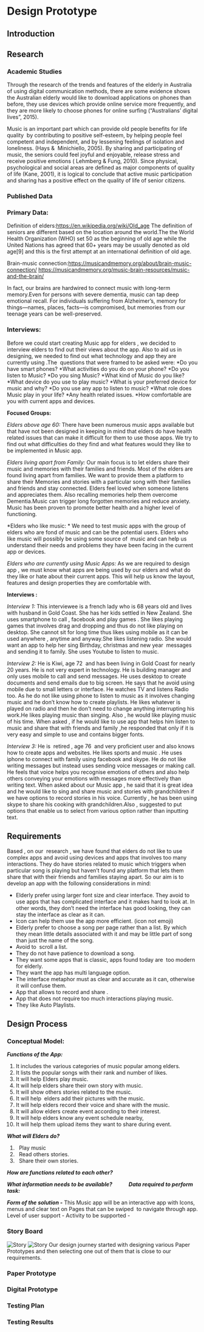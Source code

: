   
# Design Prototype

## Introduction

## Research 

### Academic Studies
Through the research of the trends and features of the elderly in Australia of using digital communication methods, there are 
some evidence shows the Australian elderly would like to download applications on phones than before, they use devices which
provide online service more frequently, and they are more likely to choose phones for online surfing (“Australians’ digital lives”, 2015). 

Music is an important part which can provide old people benefits for life quality  by contributing to positive self-esteem, by helping people feel competent and independent, and by lessening feelings of isolation and loneliness. (Hays &  Minichiello, 2005). By sharing and participating of music, the seniors could feel joyful and enjoyable, release stress and receive positive emotions ( Lehmberg & Fung, 2010). Since physical, psychological and social areas are defined as major components of quality of life (Kane, 2001), it is logical to conclude that active music participation and sharing has a positive effect on the quality of life of senior citizens.

### Published Data
### Primary Data:
Definition of elders:https://en.wikipedia.org/wiki/Old_age
The definition of seniors are different based on the location around the world.The the World Health Organization (WHO) set 50 as the beginning of old age while the United Nations has agreed that 60+ years may be usually denoted as old age[9] and this is the first attempt at an international definition of old age.

Brain-music connection:https://musicandmemory.org/about/brain-music-connection/
https://musicandmemory.org/music-brain-resources/music-and-the-brain/

In fact, our brains are hardwired to connect music with long-term memory.Even for persons with severe dementia, music can tap deep emotional recall. For individuals suffering from Alzheimer’s, memory for things—names, places, facts—is compromised, but memories from our teenage years can be well-preserved.

### Interviews:
Before we could start creating Music app for elders , we decided to interview elders to find out their views about the app. Also to aid us in designing, we needed to find out what technology and app they are currently using .The  questions that were framed to be asked were:
*Do you have smart phones?
*What activities do you do on your phone?
*Do you listen to Music?
*Do you sing Music?
*What kind of Music do you like?
*What device do you use to play music?
*What is your preferred device for music and why?
*Do you use any app to listen to music?
*What role does Music play in your life?
*Any health related issues.
*How comfortable are you with current apps and devices.

**Focused Groups:**

*Elders above age 60:*
There have been numerous music apps available but that have not been designed in keeping in mind that elders do have health related issues that can make it difficult for them to use those apps. We try to find out what difficulties do they find and what features would they like to be implemented in Music app.

*Elders living apart from Family:*
Our main focus is to let elders share their music and memories with their families and friends. Most of the elders are found living apart from families. We want to provide them a platform to share their Memories and stories with a particular song with their families and friends and stay connected. Elders feel loved when someone listens and appreciates them. Also recalling memories help them overcome Dementia.Music can trigger long forgotten memories and reduce anxiety. Music has been proven to promote better health and a higher level of functioning.

*Elders who like music: *
We need to test music apps with the group of elders who are fond of music and can be the potential users. Elders who like music will possibly be using some source of  music and can help us understand their needs and problems they have been facing in the current app or devices.

*Elders who are currently using Music Apps:*
As we are required to design app , we must know what apps are being used by our elders and what do they like or hate about their current apps. This will help us know the layout, features and design properties they are comfortable with.


**Interviews :**

*Interview 1:* This interviewee is a french lady who is 68 years old and lives with husband in Gold Coast. She has her kids settled in New Zealand. She uses smartphone to call , facebook and play games . She likes playing games that involves drag and dropping and thus do not like playing on desktop. She cannot sit for long time thus likes using mobile as it can be used anywhere , anytime and anyway.She likes listening radio. She would want an app to help her sing Birthday, christmas and new year  messages and sending it to family. She uses Youtube to listen to music.

*Interview 2:* He is Kiwi, age 72  and has been living in Gold Coast for nearly 20 years. He is not very expert in technology. He is building manager and only uses mobile to call and send messages. He uses desktop to create documents and send emails due to big screen. He says that he avoid using mobile due to small letters or interface. He watches TV and listens Radio too. As he do not like using phone to listen to music as it involves changing music and he don’t know how to create playlists. He likes whatever is played on radio and then he don't need to change anything interrupting his work.He likes playing music than singing. Also , he would like playing music of his time. When asked , if he would like to use app that helps him listen to music and share that with friends and family ,he responded that only if it is very easy and simple to use and contains bigger fonts.

*Interview 3:* He is  retired , age 76  and very proficient user and also knows how to create apps and websites. He likes sports and music . He uses iphone to connect with family using facebook and skype. He do not like writing messages but instead uses sending voice messages or making call. He feels that voice helps you recognise emotions of others and also help others conveying your emotions with messages more effectively than writing text. When asked about our Music app , he said that it is great idea and he would like to sing and share music and stories with grandchildren if we have options to record stories in his voice. Currently , he has been using skype to share his cooking with grandchildren.Also , suggested to put options that enable us to select from various option rather than inputting text.



## Requirements
Based , on our  research , we have found that elders do not like to use complex apps and avoid using devices and apps that involves too many interactions. They do have stories related to music which triggers when particular song is playing but haven’t found any platform that lets them share that with their friends and families staying apart. So our aim is to develop an app with the following considerations in mind:

* Elderly prefer using larger font size and clear interface. They avoid to use apps that has complicated interface and it makes hard to look at. In other words, they don’t need the interface has good looking, they can stay the interface as clear as it can.
* Icon can help them use the app more efficient. (icon not emoji) 
* Elderly prefer to choose a song per page rather than a list. By which they mean little details associated with it and may be little part of song than just the name of the song.
* Avoid to  scroll a list.
* They do not have patience to download a song.
* They want some apps that is classic, apps found today are  too modern for elderly.
* They want the app has multi language option.
* The interface metaphor must as clear and accurate as it can, otherwise it will confuse them.
* App that allows to record and share .
* App that does not require too much interactions playing music.
* They like Auto Playlists.

## Design Process
### Conceptual Model:

***Functions of the App:***
1. It includes the various categories of music popular among elders.
2. It lists the popular songs with their rank and number of likes.
3. It will help Elders play music.
4. It will help elders share their own story with music.
5. It will show others stories related to the music.
6. It will help  elders add their pictures with the music.
7. It will help elders record their voice and share with the music.
8. It will allow elders create event according to their interest.
9. It will help elders know any event schedule nearby,
10. It will help them upload items they want to share during event.

***What will Elders do?***
1.   Play music
2.   Read others stories.
3.   Share their own stories.

***How are functions related to each other?***




***What information needs to be available?***           
***Data required to perform task:***
                
            

***Form of the solution -*** This Music app will be an interactive app with Icons, menus and clear text on Pages that can be swiped  to navigate through app.
Level of user support - 
Activity to be supported - 

### Story Board ###

![Story](https://github.com/deco3500-2017/Genius/blob/master/storyboard1.png)
![Story](https://github.com/deco3500-2017/Genius/blob/master/storyboard2.png)
Our design journey started with designing various Paper Prototypes and then selecting one out of them that is close to our requirements.

### Paper Prototype ###


### Digital Prototype ###

### Testing Plan ###
### Testing Results ###



